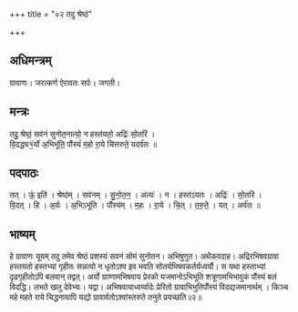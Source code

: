 +++
title = "०२ तदु श्रेष्ठं"

+++
## अधिमन्त्रम्
ग्रावाणः। जरत्कर्ण ऐरावतः सर्पः। जगती।

## मन्त्रः
तदु॒ श्रेष्ठं॒ सव॑नं सुनोत॒नात्यो॒ न हस्त॑यतो॒ अद्रिः॑ सो॒तरि॑ ।  
वि॒दद्ध्य१॒॑र्यो अ॒भिभू॑ति॒ पौंस्यं॑ म॒हो रा॒ये चि॑त्तरुते॒ यदर्व॑तः ॥

## पदपाठः
तत् । ऊं॒ इति॑ । श्रेष्ठ॑म् । सव॑नम् । सु॒नो॒त॒न॒ । अत्यः॑ । न । हस्त॑ऽयतः । अद्रिः॑ । सो॒तरि॑ ।  
वि॒दत् । हि । अ॒र्यः । अ॒भिऽभू॑ति । पौंस्य॑म् । म॒हः । रा॒ये । चि॒त् । त॒रु॒ते॒ । यत् । अर्व॑तः ॥

## भाष्यम्
हे ग्रावाणः यूयम् तदु तमेव श्रेष्ठं प्रशस्यं सवनं सोमं सुनोतन। अभिषुणुत। अथैकवदाह। अद्रिरभिषवग्रावा हस्तयतो हस्तभ्यां गृहीतः सन्नत्यो न धृतोऽश्व इव भवति सोतर्यभिषवकर्तर्यध्वर्यौ। स यथा हस्ताभ्यां दृढगृहीतोऽपि बलवान् तद्वत्। अर्यो ग्राव्णामभिषवाय प्रेरको यजमानोऽभिभूति शत्रूणामभिभावुकं पौंस्यं बलं विदद्धि। लभते खलु देवेभ्यः। यद्वा। अभिषवायाध्वर्य्वादेः प्रेरितो ग्रावाभिभुतिपौंस्यं विदद्यजमानार्थम् । किञ्च महे महते राये चिद्धनायापि यद्यो ग्रावार्वतोऽश्वांस्तरुते तनुते प्रयच्छति॥२॥